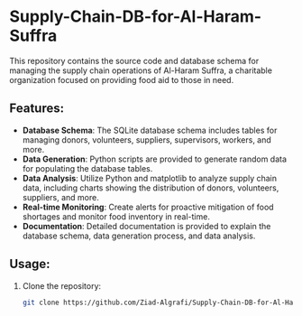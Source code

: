 # Supply-Chain-DB-for-Al-Haram-Suffra

This repository contains the source code and database schema for managing the supply chain operations of Al-Haram Suffra, a charitable organization focused on providing food aid to those in need.

## Features:

- **Database Schema**: The SQLite database schema includes tables for managing donors, volunteers, suppliers, supervisors, workers, and more.
- **Data Generation**: Python scripts are provided to generate random data for populating the database tables.
- **Data Analysis**: Utilize Python and matplotlib to analyze supply chain data, including charts showing the distribution of donors, volunteers, suppliers, and more.
- **Real-time Monitoring**: Create alerts for proactive mitigation of food shortages and monitor food inventory in real-time.
- **Documentation**: Detailed documentation is provided to explain the database schema, data generation process, and data analysis.

## Usage:

1. Clone the repository:
   ```bash
   git clone https://github.com/Ziad-Algrafi/Supply-Chain-DB-for-Al-Haram-Suffra.git
